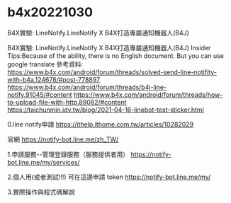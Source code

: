 # b4x20221030
B4X實驗: LineNotify.LineNotify X B4X打造專屬通知機器人(B4J)

B4X實驗: LineNotify.LineNotify X B4X打造專屬通知機器人(B4J)
Insider Tips:Because of the ability, there is no English document. But you can use google translate
參考資料:
https://www.b4x.com/android/forum/threads/solved-send-line-notifity-with-b4a.124678/#post-778897
https://www.b4x.com/android/forum/threads/b4j-line-notify.91045/#content
https://www.b4x.com/android/forum/threads/how-to-upload-file-with-http.89082/#content
https://taichunmin.idv.tw/blog/2021-04-16-linebot-test-sticker.html

0.line notify申請
https://ithelp.ithome.com.tw/articles/10282029

官網
https://notify-bot.line.me/zh_TW/


1.申請服務--管理登錄服務（服務提供者用）
https://notify-bot.line.me/my/services/

2.個人用(或者測試!!!)
可在這邊申請 token
https://notify-bot.line.me/my/

3.實際操作與程式碼解說




 
